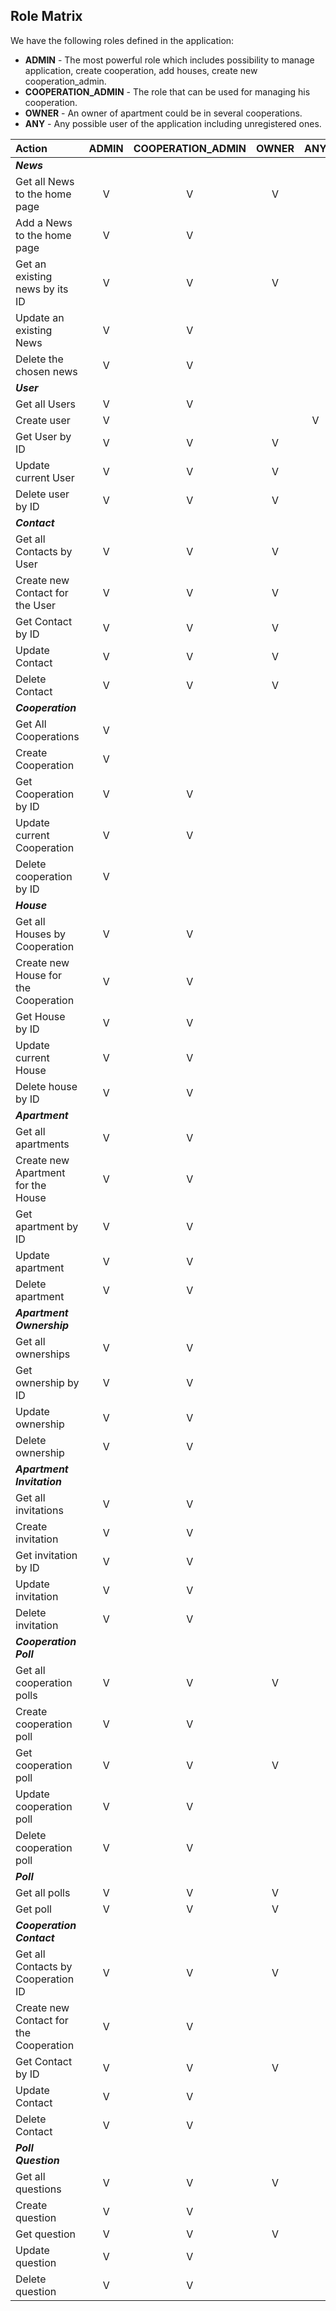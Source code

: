 ## Role Matrix
We have the following roles defined in the application:

- __ADMIN__ - The most powerful role which includes possibility to manage application, create cooperation, add houses, create new cooperation_admin.
- __COOPERATION_ADMIN__ - The role that can be used for managing his cooperation.
- __OWNER__ - An owner of apartment could be in several cooperations.
- __ANY__ - Any possible user of the application including unregistered ones.

| Action                                 | ADMIN | COOPERATION_ADMIN | OWNER | ANY |
|:---------------------------------------|:-----:|:-----------------:|:-----:|:---:|
| *__News__*                             |       |                   |       |     |
| Get all News to the home page          | V     | V                 | V     |     |
| Add a News to the home page            | V     | V                 |       |     |
| Get an existing news by its ID         | V     | V                 | V     |     |
| Update an existing News                | V     | V                 |       |     |
| Delete the chosen news                 | V     | V                 |       |     |
| *__User__*                             |       |                   |       |     |
| Get all Users                          | V     | V                 |       |     |
| Create user                            | V     |                   |       | V   |
| Get User by ID                         | V     | V                 | V     |     |
| Update current User                    | V     | V                 | V     |     |
| Delete user by ID                      | V     | V                 | V     |     |
| *__Contact__*                          |       |                   |       |     |
| Get all Contacts by User               | V     | V                 | V     |     |
| Create new Contact for the User        | V     | V                 | V     |     |
| Get Contact by ID                      | V     | V                 | V     |     |
| Update Contact                         | V     | V                 | V     |     |
| Delete Contact                         | V     | V                 | V     |     |
| *__Cooperation__*                      |       |                   |       |     |
| Get All Cooperations                   | V     |                   |       |     |
| Create Cooperation                     | V     |                   |       |     |
| Get Cooperation by ID                  | V     | V                 |       |     |
| Update current Cooperation             | V     | V                 |       |     |
| Delete cooperation by ID               | V     |                   |       |     |
| *__House__*                            |       |                   |       |     |
| Get all Houses by Cooperation          | V     | V                 |       |     |
| Create new House for the Cooperation   | V     | V                 |       |     |
| Get House by ID                        | V     | V                 |       |     |
| Update current House                   | V     | V                 |       |     |
| Delete house by ID                     | V     | V                 |       |     |
| *__Apartment__*                        |       |                   |       |     |
| Get all apartments                     | V     | V                 |       |     |
| Create new Apartment for the House     | V     | V                 |       |     |
| Get apartment by ID                    | V     | V                 |       |     |
| Update apartment                       | V     | V                 |       |     |
| Delete apartment                       | V     | V                 |       |     |
| *__Apartment Ownership__*              |       |                   |       |     |
| Get all ownerships                     | V     | V                 |       |     |
| Get ownership by ID                    | V     | V                 |       |     |
| Update ownership                       | V     | V                 |       |     |
| Delete ownership                       | V     | V                 |       |     |
| *__Apartment Invitation__*             |       |                   |       |     |
| Get all invitations                    | V     | V                 |       |     |
| Create invitation                      | V     | V                 |       |     |
| Get invitation by ID                   | V     | V                 |       |     |
| Update invitation                      | V     | V                 |       |     |
| Delete invitation                      | V     | V                 |       |     |
| *__Cooperation Poll__*                 |       |                   |       |     |
| Get all cooperation polls              | V     | V                 | V     |     |
| Create cooperation poll                | V     | V                 |       |     |
| Get cooperation poll                   | V     | V                 | V     |     |
| Update cooperation poll                | V     | V                 |       |     |
| Delete cooperation poll                | V     | V                 |       |     |
| *__Poll__*                             |       |                   |       |     |
| Get all polls                          | V     | V                 | V     |     |
| Get poll                               | V     | V                 | V     |     |
| *__Cooperation Contact__*              |       |                   |       |     |
| Get all Contacts by Cooperation ID     | V     | V                 | V     |     |
| Create new Contact for the Cooperation | V     | V                 |       |     |
| Get Contact by ID                      | V     | V                 | V     |     |
| Update Contact                         | V     | V                 |       |     |
| Delete Contact                         | V     | V                 |       |     |
| *__Poll Question__*                    |       |                   |       |     |
| Get all questions                      | V     | V                 | V     |     |
| Create question                        | V     | V                 |       |     |
| Get question                           | V     | V                 | V     |     |
| Update question                        | V     | V                 |       |     |
| Delete question                        | V     | V                 |       |     |
